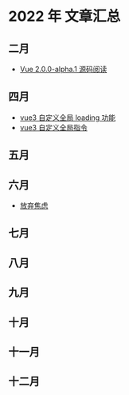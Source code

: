 # 2022 年 文章汇总

## 二月
- [Vue 2.0.0-alpha.1 源码阅读](/blog/article/2023/1)

## 四月
- [vue3 自定义全局 loading 功能](/blog/article/2023/2)
- [vue3 自定义全局指令](/blog/article/2023/3)

## 五月
## 六月
- [放弃焦虑](/blog/article/2023/4)
## 七月
## 八月
## 九月
## 十月


## 十一月


## 十二月

